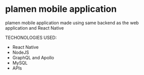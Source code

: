 # plamen mobile application

plamen mobile application made using same backend as the web application and React Native




TECHONOLOGIES USED:
- React Native
- NodeJS
- GraphQL and Apollo
- MySQL
- APIs




